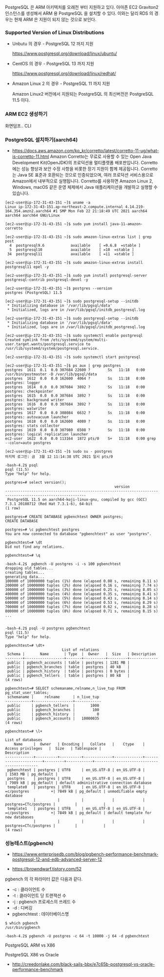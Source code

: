 PostgreSQL 은 ARM 아키텍처를 오래전 부터 지원하고 있다. 아마존 EC2 Graviton2 인스턴스를 생성해서 ARM 용 PostgreSQL 을 설치할 수 있다.
이와는 달리 RDS 의 경우는 현재 ARM 은 지원이 되지 않는 것으로 보인다. 

### Supported Version of Linux Distributions ###

* Unbutu 의 경우 - PostgreSQL 12 까지 지원

  https://www.postgresql.org/download/linux/ubuntu/

* CentOS 의 경우 - PostgreSQL 13 까지 지원

  https://www.postgresql.org/download/linux/redhat/
  
* Amazon Linux 2 의 경우 - PostgreSQL 11 까지 지원
   
  Amazon Linux2 버전에서 지원되는 PostgreSQL 의 최신버전은 PostgreSQL 11.5 이다.


### ARM EC2 생성하기 ###

화면덤프..
CLI 

### PostgreSQL 설치하기(aarch64) ###

* https://docs.aws.amazon.com/ko_kr/corretto/latest/corretto-11-ug/what-is-corretto-11.html
Amazon Corretto는 무료로 사용할 수 있는 Open Java Development Kit(OpenJDK)의 프로덕션용 멀티플랫폼 배포판입니다. Corretto에는 성능 향상과 보안 수정 사항을 비롯한 장기 지원이 함께 제공됩니다. Corretto는 Java SE 표준과 호환되는 것으로 인증되었으며, 여러 프로덕션 서비스용으로 Amazon에서 내부적으로 실행됩니다. Corretto를 사용하면 Amazon Linux 2, Windows, macOS 같은 운영 체제에서 Java 애플리케이션을 개발하고 실행할 수 있습니다.

```
[ec2-user@ip-172-31-43-151 ~]$ uname -a
Linux ip-172-31-43-151.ap-northeast-2.compute.internal 4.14.219-164.354.amzn2.aarch64 #1 SMP Mon Feb 22 21:18:49 UTC 2021 aarch64 aarch64 aarch64 GNU/Linux

[ec2-user@ip-172-31-43-151 ~]$ sudo yum install java-11-amazon-corretto

[ec2-user@ip-172-31-43-151 ~]$ sudo amazon-linux-extras list | grep post
  4  postgresql9.6            available    [ =9.6.8  =stable ]
  5  postgresql10             available    [ =10  =stable ]
 34  postgresql11             available    [ =11  =stable ]

[ec2-user@ip-172-31-43-151 ~]$ sudo amazon-linux-extras install postgresql11 epel -y

[ec2-user@ip-172-31-43-151 ~]$ sudo yum install postgresql-server postgresql-contrib postgresql-devel -y

[ec2-user@ip-172-31-43-151 ~]$ postgres --version
postgres (PostgreSQL) 11.5

[ec2-user@ip-172-31-43-151 ~]$ sudo postgresql-setup --initdb
 * Initializing database in '/var/lib/pgsql/data'
 * Initialized, logs are in /var/lib/pgsql/initdb_postgresql.log

[ec2-user@ip-172-31-43-151 ~]$ sudo postgresql-setup --initdb
 * Initializing database in '/var/lib/pgsql/data'
 * Initialized, logs are in /var/lib/pgsql/initdb_postgresql.log

[ec2-user@ip-172-31-43-151 ~]$ sudo systemctl enable postgresql
Created symlink from /etc/systemd/system/multi-user.target.wants/postgresql.service to /usr/lib/systemd/system/postgresql.service.

[ec2-user@ip-172-31-43-151 ~]$ sudo systemctl start postgresql

[ec2-user@ip-172-31-43-151 ~]$ ps aux | grep postgres
postgres  1611  0.1  0.0 307684 22600 ?        Ss   11:18   0:00 /usr/bin/postmaster -D /var/lib/pgsql/data
postgres  1612  0.0  0.0 162600  4064 ?        Ss   11:18   0:00 postgres: logger   
postgres  1614  0.0  0.0 307684  3892 ?        Ss   11:18   0:00 postgres: checkpointer   
postgres  1615  0.0  0.0 307684  3892 ?        Ss   11:18   0:00 postgres: background writer   
postgres  1616  0.0  0.0 307684  3892 ?        Ss   11:18   0:00 postgres: walwriter   
postgres  1617  0.0  0.0 308084  6632 ?        Ss   11:18   0:00 postgres: autovacuum launcher   
postgres  1618  0.0  0.0 162600  4080 ?        Ss   11:18   0:00 postgres: stats collector   
postgres  1619  0.0  0.0 307980  6508 ?        Ss   11:18   0:00 postgres: logical replication launcher   
ec2-user  1622  0.0  0.0 113164  1872 pts/0    S+   11:18   0:00 grep --color=auto postgres

[ec2-user@ip-172-31-43-151 ~]$ sudo su - postgres
마지막 로그인: 금  3월 12 11:14:38 UTC 2021 일시 pts/0

-bash-4.2$ psql
psql (11.5)
Type "help" for help.

postgres=# select version();
                                                  version                                                  
-----------------------------------------------------------------------------------------------------------
 PostgreSQL 11.5 on aarch64-koji-linux-gnu, compiled by gcc (GCC) 7.3.1 20180712 (Red Hat 7.3.1-6), 64-bit
(1 row)

postgres=# CREATE DATABASE pgbenchtest OWNER postgres;
CREATE DATABASE

postgres=# \c pgbenchtest postgres
You are now connected to database "pgbenchtest" as user "postgres".

pgbenchtest=# \dt
Did not find any relations.

pgbenchtest=# \q

-bash-4.2$  pgbench -U postgres -i -s 100 pgbenchtest
dropping old tables...
creating tables...
generating data...
100000 of 10000000 tuples (1%) done (elapsed 0.08 s, remaining 8.11 s)
200000 of 10000000 tuples (2%) done (elapsed 0.16 s, remaining 7.74 s)
300000 of 10000000 tuples (3%) done (elapsed 0.25 s, remaining 8.05 s)
400000 of 10000000 tuples (4%) done (elapsed 0.35 s, remaining 8.41 s)
500000 of 10000000 tuples (5%) done (elapsed 0.43 s, remaining 8.14 s)
600000 of 10000000 tuples (6%) done (elapsed 0.53 s, remaining 8.29 s)
700000 of 10000000 tuples (7%) done (elapsed 0.62 s, remaining 8.28 s)
800000 of 10000000 tuples (8%) done (elapsed 0.71 s, remaining 8.15 s)
...


-bash-4.2$ psql -U postgres pgbenchtest
psql (11.5)
Type "help" for help.

pgbenchtest=# \dt+
                          List of relations
 Schema |       Name       | Type  |  Owner   |  Size   | Description 
--------+------------------+-------+----------+---------+-------------
 public | pgbench_accounts | table | postgres | 1281 MB | 
 public | pgbench_branches | table | postgres | 40 kB   | 
 public | pgbench_history  | table | postgres | 0 bytes | 
 public | pgbench_tellers  | table | postgres | 80 kB   | 
(4 rows)

pgbenchtest=# SELECT schemaname,relname,n_live_tup FROM pg_stat_user_tables;
 schemaname |     relname      | n_live_tup 
------------+------------------+------------
 public     | pgbench_tellers  |       1000
 public     | pgbench_branches |        100
 public     | pgbench_history  |          0
 public     | pgbench_accounts |   10000035
(4 rows)

pgbenchtest=# \l+
                                                                     List of databases
    Name     |  Owner   | Encoding |   Collate   |    Ctype    |   Access privileges   |  Size   | Tablespace |                Description                 
-------------+----------+----------+-------------+-------------+-----------------------+---------+------------+--------------------------------------------
 pgbenchtest | postgres | UTF8     | en_US.UTF-8 | en_US.UTF-8 |                       | 1503 MB | pg_default | 
 postgres    | postgres | UTF8     | en_US.UTF-8 | en_US.UTF-8 |                       | 7989 kB | pg_default | default administrative connection database
 template0   | postgres | UTF8     | en_US.UTF-8 | en_US.UTF-8 | =c/postgres          +| 7849 kB | pg_default | unmodifiable empty database
             |          |          |             |             | postgres=CTc/postgres |         |            | 
 template1   | postgres | UTF8     | en_US.UTF-8 | en_US.UTF-8 | =c/postgres          +| 7849 kB | pg_default | default template for new databases
             |          |          |             |             | postgres=CTc/postgres |         |            | 
(4 rows)
```


### 성능테스트(pgbench) ###

* https://www.enterprisedb.com/blog/pgbench-performance-benchmark-postgresql-12-and-edb-advanced-server-12

* https://browndwarf.tistory.com/52

pgbench 의 각 파라미터 값은 다음과 같다. 

* -c : 클라이언트 수
* -t : 클라이언트 당 트랜잭션 수
* -j : pgbench 프로세스의 쓰레드 수
* -d : 디버깅
* pgbenchtest : 데이터베이스명 

```
$ which pgbench
/usr/bin/pgbench

-bash-4.2$ pgbench -U postgres -c 64 -t 10000 -j 64 -d pgbenchtest
```


PostgreSQL ARM vs X86

PostgreSQL X86 vs Oracle 

* http://creedonlake.com/black-sails-bbx/e7c65b-postgresql-vs-oracle-performance-benchmark

